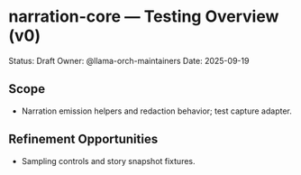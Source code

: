 # narration-core — Testing Overview (v0)

Status: Draft
Owner: @llama-orch-maintainers
Date: 2025-09-19

## Scope

- Narration emission helpers and redaction behavior; test capture adapter.

## Refinement Opportunities

- Sampling controls and story snapshot fixtures.

